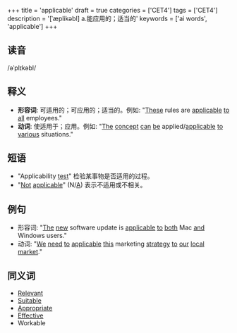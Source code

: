 +++
title = 'applicable'
draft = true
categories = ['CET4']
tags = ['CET4']
description = '[ˈæplikəbl] a.能应用的；适当的'
keywords = ['ai words', 'applicable']
+++

## 读音
/əˈplɪkəbl/

## 释义
- **形容词**: 可适用的；可应用的；适当的。例如: "[These](/post/these/) rules are [applicable](/post/applicable/) [to](/post/to/) [all](/post/all/) employees."
- **动词**: 使适用于；应用。例如: "[The](/post/the/) [concept](/post/concept/) [can](/post/can/) [be](/post/be/) applied/[applicable](/post/applicable/) [to](/post/to/) [various](/post/various/) situations."

## 短语
- "Applicability [test](/post/test/)" 检验某事物是否适用的过程。
- "[Not](/post/not/) [applicable](/post/applicable/)" (N/[A](/post/a/)) 表示不适用或不相关。

## 例句
- 形容词: "[The](/post/the/) [new](/post/new/) software update is [applicable](/post/applicable/) [to](/post/to/) [both](/post/both/) Mac [and](/post/and/) Windows users."
- 动词: "[We](/post/we/) [need](/post/need/) [to](/post/to/) [applicable](/post/applicable/) [this](/post/this/) marketing [strategy](/post/strategy/) [to](/post/to/) [our](/post/our/) [local](/post/local/) [market](/post/market/)."

## 同义词
- [Relevant](/post/relevant/)
- [Suitable](/post/suitable/)
- [Appropriate](/post/appropriate/)
- [Effective](/post/effective/)
- Workable

